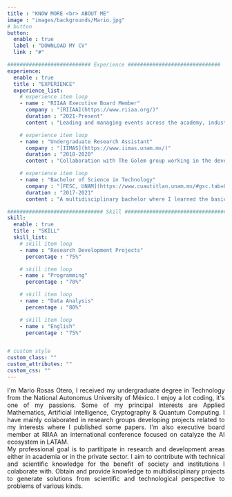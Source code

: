 ```yaml
---
title : "KNOW MORE <br> ABOUT ME"
image : "images/backgrounds/Mario.jpg"
# button
button:
  enable : true
  label : "DOWNLOAD MY CV"
  link : "#"

########################### Experience ##############################
experience:
  enable : true
  title : "EXPERIENCE"
  experience_list:
    # experience item loop
    - name : "RIIAA Executive Board Member"
      company : "[RIIAA](https://www.riiaa.org/)"
      duration : "2021-Present"
      content : "Leading and managing events across the academy, industry & government aiming to catalyze the AI ecosystem in LATAM."

    # experience item loop
    - name : "Undergraduate Research Assistant"
      company : "[IIMAS](https://www.iimas.unam.mx/)"
      duration : "2018-2020"
      content : "Collaboration with The Golem group working in the development of a service robot."

    # experience item loop
    - name : "Bachelor of Science in Technology"
      company : "[FESC, UNAM](https://www.cuautitlan.unam.mx/#gsc.tab=0)"
      duration : "2017-2021"
      content : "A multidisciplinary bachelor where I learned the basics of science, but I specialized with elective courses in mathematics and applied mathematics."

############################### Skill #################################
skill:
  enable : true
  title : "SKILL"
  skill_list:
    # skill item loop
    - name : "Research Development Projects"
      percentage : "75%"

    # skill item loop
    - name : "Programming"
      percentage : "70%"

    # skill item loop
    - name : "Data Analysis"
      percentage : "80%"

    # skill item loop
    - name : "English"
      percentage : "75%"


# custom style
custom_class: ""
custom_attributes: ""
custom_css: ""
---
```


<div style="text-align: justify">I'm Mario Rosas Otero, I received my undergraduate degree in Technology from the National Autonomus University of México. I enjoy a lot coding, it's one of my passions. Some of my principal interests are Applied Mathematics, Artificial Intelligence, Cryptography & Quantum Computing. I have mainly colaborated in research groups developing projects related to my interests where I published some papers. I'm also executive board member at RIIAA an international conference focused on catalyze the AI ecosystem in LATAM. <br> My professional goal is to partitipate in research and development areas either in academia or in the private sector. I aim to contribute with technical and scientific knowledge for the benefit of society and institutions I colaborate with. Obtain and provide knowledge to multidisciplinary projects to generate solutions from scientific and technological perspective to problems of various kinds.</div>
